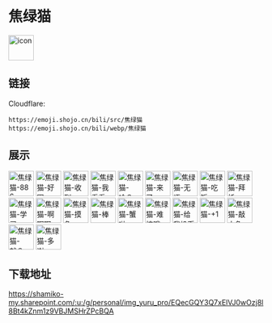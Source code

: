 # 焦绿猫
<img src="https://emoji.shojo.cn/bili/src/焦绿猫/icon.png" width="50" height="50" alt="icon">

## 链接
Cloudflare:
```
https://emoji.shojo.cn/bili/src/焦绿猫
https://emoji.shojo.cn/bili/webp/焦绿猫
```
## 展示
<img src="https://emoji.shojo.cn/bili/src/焦绿猫/焦绿猫-886.png" width="50" height="50" alt="焦绿猫-886">
<img src="https://emoji.shojo.cn/bili/src/焦绿猫/焦绿猫-好困.png" width="50" height="50" alt="焦绿猫-好困">
<img src="https://emoji.shojo.cn/bili/src/焦绿猫/焦绿猫-收到.png" width="50" height="50" alt="焦绿猫-收到">
<img src="https://emoji.shojo.cn/bili/src/焦绿猫/焦绿猫-我看看.png" width="50" height="50" alt="焦绿猫-我看看">
<img src="https://emoji.shojo.cn/bili/src/焦绿猫/焦绿猫-啥？.png" width="50" height="50" alt="焦绿猫-啥？">
<img src="https://emoji.shojo.cn/bili/src/焦绿猫/焦绿猫-来了.png" width="50" height="50" alt="焦绿猫-来了">
<img src="https://emoji.shojo.cn/bili/src/焦绿猫/焦绿猫-无语.png" width="50" height="50" alt="焦绿猫-无语">
<img src="https://emoji.shojo.cn/bili/src/焦绿猫/焦绿猫-吃饭.png" width="50" height="50" alt="焦绿猫-吃饭">
<img src="https://emoji.shojo.cn/bili/src/焦绿猫/焦绿猫-拜托.png" width="50" height="50" alt="焦绿猫-拜托">
<img src="https://emoji.shojo.cn/bili/src/焦绿猫/焦绿猫-学习.png" width="50" height="50" alt="焦绿猫-学习">
<img src="https://emoji.shojo.cn/bili/src/焦绿猫/焦绿猫-啊啊啊.png" width="50" height="50" alt="焦绿猫-啊啊啊">
<img src="https://emoji.shojo.cn/bili/src/焦绿猫/焦绿猫-摸鱼.png" width="50" height="50" alt="焦绿猫-摸鱼">
<img src="https://emoji.shojo.cn/bili/src/焦绿猫/焦绿猫-棒.png" width="50" height="50" alt="焦绿猫-棒">
<img src="https://emoji.shojo.cn/bili/src/焦绿猫/焦绿猫-蟹啦.png" width="50" height="50" alt="焦绿猫-蟹啦">
<img src="https://emoji.shojo.cn/bili/src/焦绿猫/焦绿猫-难搞哦.png" width="50" height="50" alt="焦绿猫-难搞哦">
<img src="https://emoji.shojo.cn/bili/src/焦绿猫/焦绿猫-给我投币.png" width="50" height="50" alt="焦绿猫-给我投币">
<img src="https://emoji.shojo.cn/bili/src/焦绿猫/焦绿猫-+1.png" width="50" height="50" alt="焦绿猫-+1">
<img src="https://emoji.shojo.cn/bili/src/焦绿猫/焦绿猫-敲木鱼.png" width="50" height="50" alt="焦绿猫-敲木鱼">
<img src="https://emoji.shojo.cn/bili/src/焦绿猫/焦绿猫-就？这？.png" width="50" height="50" alt="焦绿猫-就？这？">
<img src="https://emoji.shojo.cn/bili/src/焦绿猫/焦绿猫-多谢.png" width="50" height="50" alt="焦绿猫-多谢">

## 下载地址

https://shamiko-my.sharepoint.com/:u:/g/personal/img_yuru_pro/EQecGQY3Q7xElVJ0wOzj8l8Bt4kZnm1z9VBJMSHrZPcBQA